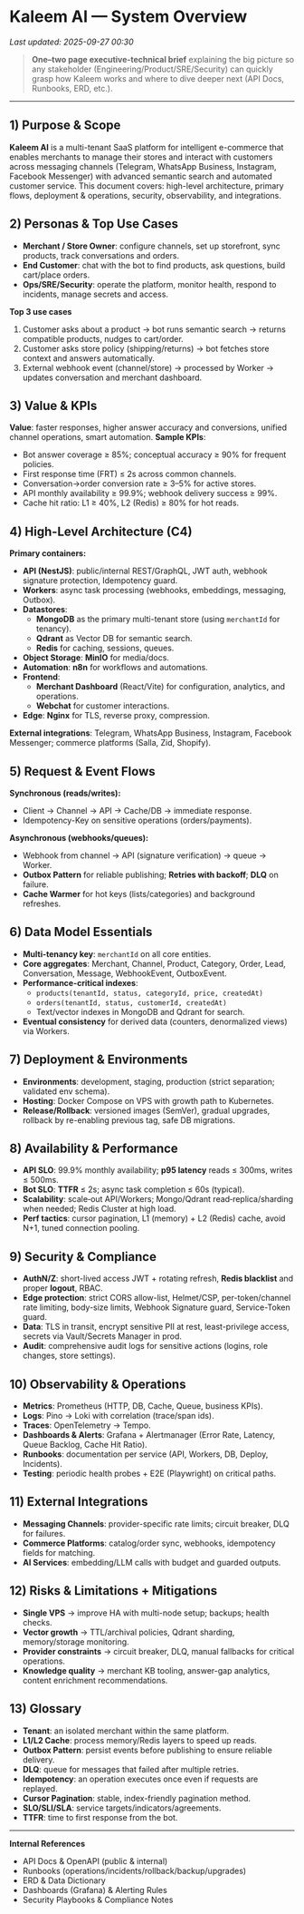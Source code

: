 # Kaleem AI — System Overview
*Last updated: 2025-09-27 00:30*

> **One–two page executive‑technical brief** explaining the big picture so any stakeholder (Engineering/Product/SRE/Security) can quickly grasp how Kaleem works and where to dive deeper next (API Docs, Runbooks, ERD, etc.).

---

## 1) Purpose & Scope
**Kaleem AI** is a multi-tenant SaaS platform for intelligent e-commerce that enables merchants to manage their stores and interact with customers across messaging channels (Telegram, WhatsApp Business, Instagram, Facebook Messenger) with advanced semantic search and automated customer service.
This document covers: high-level architecture, primary flows, deployment & operations, security, observability, and integrations.

## 2) Personas & Top Use Cases
- **Merchant / Store Owner**: configure channels, set up storefront, sync products, track conversations and orders.
- **End Customer**: chat with the bot to find products, ask questions, build cart/place orders.
- **Ops/SRE/Security**: operate the platform, monitor health, respond to incidents, manage secrets and access.

**Top 3 use cases**
1) Customer asks about a product → bot runs semantic search → returns compatible products, nudges to cart/order.
2) Customer asks store policy (shipping/returns) → bot fetches store context and answers automatically.
3) External webhook event (channel/store) → processed by Worker → updates conversation and merchant dashboard.

## 3) Value & KPIs
**Value**: faster responses, higher answer accuracy and conversions, unified channel operations, smart automation.
**Sample KPIs**:
- Bot answer coverage ≥ 85%; conceptual accuracy ≥ 90% for frequent policies.
- First response time (FRT) ≤ 2s across common channels.
- Conversation→order conversion rate ≥ 3–5% for active stores.
- API monthly availability ≥ 99.9%; webhook delivery success ≥ 99%.
- Cache hit ratio: L1 ≥ 40%, L2 (Redis) ≥ 80% for hot reads.

## 4) High-Level Architecture (C4)
**Primary containers:**
- **API (NestJS)**: public/internal REST/GraphQL, JWT auth, webhook signature protection, Idempotency guard.
- **Workers**: async task processing (webhooks, embeddings, messaging, Outbox).
- **Datastores**:
  - **MongoDB** as the primary multi-tenant store (using `merchantId` for tenancy).
  - **Qdrant** as Vector DB for semantic search.
  - **Redis** for caching, sessions, queues.
- **Object Storage**: **MinIO** for media/docs.
- **Automation**: **n8n** for workflows and automations.
- **Frontend**:
  - **Merchant Dashboard** (React/Vite) for configuration, analytics, and operations.
  - **Webchat** for customer interactions.
- **Edge**: **Nginx** for TLS, reverse proxy, compression.

**External integrations**: Telegram, WhatsApp Business, Instagram, Facebook Messenger; commerce platforms (Salla, Zid, Shopify).

## 5) Request & Event Flows
**Synchronous (reads/writes):**
- Client → Channel → API → Cache/DB → immediate response.
- Idempotency-Key on sensitive operations (orders/payments).

**Asynchronous (webhooks/queues):**
- Webhook from channel → API (signature verification) → queue → Worker.
- **Outbox Pattern** for reliable publishing; **Retries with backoff**; **DLQ** on failure.
- **Cache Warmer** for hot keys (lists/categories) and background refreshes.

## 6) Data Model Essentials
- **Multi-tenancy key**: `merchantId` on all core entities.
- **Core aggregates**: Merchant, Channel, Product, Category, Order, Lead, Conversation, Message, WebhookEvent, OutboxEvent.
- **Performance-critical indexes**:
  - `products(tenantId, status, categoryId, price, createdAt)`
  - `orders(tenantId, status, customerId, createdAt)`
  - Text/vector indexes in MongoDB and Qdrant for search.
- **Eventual consistency** for derived data (counters, denormalized views) via Workers.

## 7) Deployment & Environments
- **Environments**: development, staging, production (strict separation; validated env schema).
- **Hosting**: Docker Compose on VPS with growth path to Kubernetes.
- **Release/Rollback**: versioned images (SemVer), gradual upgrades, rollback by re-enabling previous tag, safe DB migrations.

## 8) Availability & Performance
- **API SLO**: 99.9% monthly availability; **p95 latency** reads ≤ 300ms, writes ≤ 500ms.
- **Bot SLO**: **TTFR** ≤ 2s; async task completion ≤ 60s (typical).
- **Scalability**: scale‑out API/Workers; Mongo/Qdrant read‑replica/sharding when needed; Redis Cluster at high load.
- **Perf tactics**: cursor pagination, L1 (memory) + L2 (Redis) cache, avoid N+1, tuned connection pooling.

## 9) Security & Compliance
- **AuthN/Z**: short-lived access JWT + rotating refresh, **Redis blacklist** and proper **logout**, RBAC.
- **Edge protection**: strict CORS allow-list, Helmet/CSP, per-token/channel rate limiting, body-size limits, Webhook Signature guard, Service-Token guard.
- **Data**: TLS in transit, encrypt sensitive PII at rest, least-privilege access, secrets via Vault/Secrets Manager in prod.
- **Audit**: comprehensive audit logs for sensitive actions (logins, role changes, store settings).

## 10) Observability & Operations
- **Metrics**: Prometheus (HTTP, DB, Cache, Queue, business KPIs).
- **Logs**: Pino → Loki with correlation (trace/span ids).
- **Traces**: OpenTelemetry → Tempo.
- **Dashboards & Alerts**: Grafana + Alertmanager (Error Rate, Latency, Queue Backlog, Cache Hit Ratio).
- **Runbooks**: documentation per service (API, Workers, DB, Deploy, Incidents).
- **Testing**: periodic health probes + E2E (Playwright) on critical paths.

## 11) External Integrations
- **Messaging Channels**: provider-specific rate limits; circuit breaker, DLQ for failures.
- **Commerce Platforms**: catalog/order sync, webhooks, idempotency fields for matching.
- **AI Services**: embedding/LLM calls with budget and guarded outputs.

## 12) Risks & Limitations + Mitigations
- **Single VPS** → improve HA with multi-node setup; backups; health checks.
- **Vector growth** → TTL/archival policies, Qdrant sharding, memory/storage monitoring.
- **Provider constraints** → circuit breaker, DLQ, manual fallbacks for critical operations.
- **Knowledge quality** → merchant KB tooling, answer-gap analytics, content enrichment recommendations.

## 13) Glossary
- **Tenant**: an isolated merchant within the same platform.
- **L1/L2 Cache**: process memory/Redis layers to speed up reads.
- **Outbox Pattern**: persist events before publishing to ensure reliable delivery.
- **DLQ**: queue for messages that failed after multiple retries.
- **Idempotency**: an operation executes once even if requests are replayed.
- **Cursor Pagination**: stable, index-friendly pagination method.
- **SLO/SLI/SLA**: service targets/indicators/agreements.
- **TTFR**: time to first response from the bot.

---

**Internal References**
- API Docs & OpenAPI (public & internal)
- Runbooks (operations/incidents/rollback/backup/upgrades)
- ERD & Data Dictionary
- Dashboards (Grafana) & Alerting Rules
- Security Playbooks & Compliance Notes
